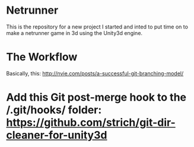 # Netrunner
This is the repository for a new project I started and inted to put time on to make a netrunner game in 3d using the Unity3d engine.

# The Workflow

 Basically, this: http://nvie.com/posts/a-successful-git-branching-model/
 
# Add this Git post-merge hook to the /.git/hooks/ folder: https://github.com/strich/git-dir-cleaner-for-unity3d
